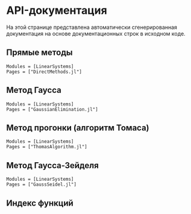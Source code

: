 # API-документация

На этой странице представлена автоматически сгенерированная документация на основе документационных строк в исходном коде.

## Прямые методы

```@autodocs
Modules = [LinearSystems]
Pages = ["DirectMethods.jl"]
```

## Метод Гаусса

```@autodocs
Modules = [LinearSystems]
Pages = ["GaussianElimination.jl"]
```

## Метод прогонки (алгоритм Томаса)

```@autodocs
Modules = [LinearSystems]
Pages = ["ThomasAlgorithm.jl"]
```

## Метод Гаусса-Зейделя

```@autodocs
Modules = [LinearSystems]
Pages = ["GaussSeidel.jl"]
```

## Индекс функций

```@index
``` 